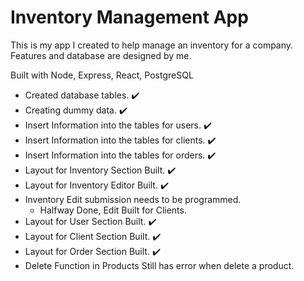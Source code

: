 # Inventory Management App

This is my app I created to help manage an inventory for a company. Features and database are designed by me.

Built with Node, Express, React, PostgreSQL

- Created database tables. ✔️
- Creating dummy data. ✔️
- Insert Information into the tables for users. ️️✔️
- Insert Information into the tables for clients. ✔️
- Insert Information into the tables for orders. ✔️
- Layout for Inventory Section Built. ✔️
- Layout for Inventory Editor Built. ✔️
- Inventory Edit submission needs to be programmed. 
    - Halfway Done, Edit Built for Clients.
- Layout for User Section Built. ✔️
- Layout for Client Section Built. ✔️
- Layout for Order Section Built. ✔️ ️
- Delete Function in Products Still has error when delete a product.
